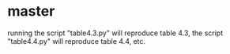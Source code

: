 # master
running the script "table4.3.py" will reproduce table 4.3, the script "table4.4.py" will reproduce table 4.4, etc. 
